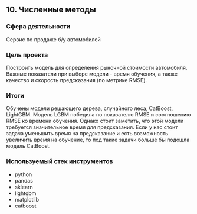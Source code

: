 ## 10. Численные методы

### Сфера деятельности
Cервис по продаже б/у автомобилей 

### Цель проекта

Построить модель для определения рыночной стоимости автомобиля. Важные показатели при выборе модели - время обучения, а также качество и скорость предсказания (по метрике RMSE).

### Итоги

Обучены модели решающего дерева, случайного леса, CatBoost, LightGBM. Модель LGBM победила по показателю RMSE и соотношению RMSE ко времени обучения. Однако стоит заметить, что этой модели требуется значительное время для предсказания. Если у нас стоит задача уменьшить время на предсказание и есть возможность увеличить время на обучение, то под такие задачи больше бы подошла модель CatBoost. 

### Используемый стек инструментов

- python
- pandas
- sklearn
- lightgbm
- matplotlib
- catboost
